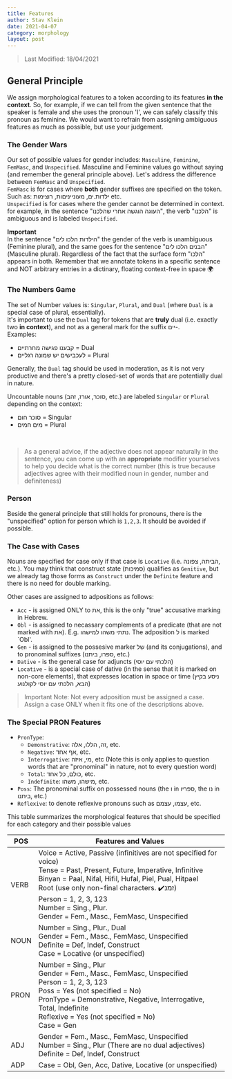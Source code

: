```yaml
---
title: Features
author: Stav Klein
date: 2021-04-07
category: morphology
layout: post
---
```


> Last Modified: 18/04/2021


## General Principle
We assign morphological features to a token according to its features **in the context**. So, for example, if we can tell from the given sentence that the speaker is female and she uses the pronoun 'I', we can safely classify this pronoun as feminine. We would want to refrain from assigning ambiguous features as much as possible, but use your judgement.


### The Gender Wars
Our set of possible values for gender includes: `Masculine`, `Feminine`, `FemMasc`, and `Unspecified`.
Masculine and Feminine values go without saying (and remember the general principle above). Let's address the difference between `FemMasc` and `Unspecified`.<br>
`FemMasc` is for cases where **both** gender suffixes are specified on the token. Such as: ילדות.ים, מעונייניםות, רוצימות etc. <br>
`Unspecified` is for cases where the gender cannot be determined in context. for example, in the sentence "העוגה הוגשה אחרי שהלכנו", the verb "הלכנו" is ambiguous and is labeled `Unspecified`.<br>

**Important**<br>
In the sentence "הילדות הלכו לים" the gender of the verb is unambiguous (Feminine plural), and the same goes for the sentence "הבנים הלכו לים" (Masculine plural). Regardless of the fact that the surface form "הלכו" appears in both. Remember that we annotate tokens in a specific sentence and NOT arbitrary entries in a dictinary, floating context-free in space :earth_africa:


### The Numbers Game
The set of Number values is: `Singular`, `Plural`, and `Dual` (where `Dual` is a special case of plural, essentially).<br>
It's important to use the `Dual` tag for tokens that are **truly** dual (i.e. exactly two **in context**), and not as a general mark for the suffix יים-. <br>
Examples:<br>
- קבענו פגישה מחרתיים = Dual
- לעכבישים יש שמונה רגליים = Plural

Generally, the `Dual` tag should be used in moderation, as it is not very productive and there's a pretty closed-set of words that are potentially dual in nature.<br>

Uncountable nouns (סוכר, אורז, זהב, etc.) are labeled `Singular` or `Plural` depending on the context: <br>
- סוכר חום = Singular
- מים חמים = Plural
<br>

>As a general advice, if the adjective does not appear naturally in the sentence, you can come up with an **appropriate** modifier yourselves to help you decide what is the correct number (this is true because adjectives agree with their modified noun in gender, number and definiteness)

### Person
Beside the general principle that still holds for pronouns, there is the "unspecified" option for person which is `1,2,3`. It should be avoided if possible.


### The Case with Cases
Nouns are specified for case only if that case is `Locative` (i.e. הביתה, צפונה, etc.). You may think that construct state (סמיכות) qualifies as `Genitive`, but we already tag those forms as `Construct` under the `Definite` feature and there is no need for double marking.

Other cases are assigned to adpositions as follows:

- `Acc` - is assigned ONLY to את, this is the only "true" accusative marking in Hebrew.
- `Obl` - is assigned to necassary complements of a predicate (that are not marked with את). E.g. נתתי משהו למישהו. The adposition ל is marked `Obl'.
- `Gen` - is assigned to the possesive marker של (and its conjugations), and to pronominal suffixes (ספרו, ביתנו, etc.)
- `Dative` - is the general case for adjuncts (הלכתי עם יוסי)
- `Locative` - is a special case of dative (in the sense that it is marked on non-core elements), that expresses location in space or time (ניסע בקיץ הבא, הלכתי עם יוסי לקולנוע)

> Important Note: Not every adposition must be assigned a case. Assign a case ONLY when it fits one of the descriptions above.


### The Special PRON Features

- `PronType`:
    - `Demonstrative`: זה, הללו, אלה, etc.
    - `Negative`: אף אחד, etc.
    - `Interrogative`: מי, איזה, etc (Note this is only applies to question words that are "pronominal" in nature, not to every question word)
    - `Total`: כולם, כל אחד, etc.
    - `Indefinite`: מישהו, משהו, etc.
- `Poss`: The pronominal suffix on possessed nouns (the ו in ספריו, the נו in ביתנו, etc.)
- `Reflexive`: to denote reflexive pronouns such as עצמו, עצמם, etc.



This table summarizes the morphological features that should be specified for each category and their possible values

| POS  | Features and Values                                                                                                                                                                                                  |
|------|--------------------------------------------------------------------------------------------------------------------------------------------------------------------------------------------------------------------------|
| VERB | Voice = Active, Passive (infinitives are not specified for voice)<br>Tense = Past, Present, Future, Imperative, Infinitive<br>Binyan = Paal, Nifal, Hifil, Hufal, Piel, Pual, Hitpael<br>Root (use only non-final characters. :heavy_check_mark:זמנ)<br>Person = 1, 2, 3, 123<br>Number = Sing., Plur.<br>Gender = Fem., Masc., FemMasc, Unspecified|
| NOUN | Number = Sing., Plur., Dual<br>Gender = Fem., Masc., FemMasc, Unspecified<br>Definite = Def, Indef, Construct<br>Case = Locative (or unspecified)                                                                                                                                       |
| PRON | Number = Sing., Plur<br>Gender = Fem., Masc., FemMasc, Unspecified<br>Person = 1, 2, 3, 123<br>Poss = Yes (not specified = No)<br>PronType = Demonstrative, Negative, Interrogative, Total, Indefinite<br>Reflexive = Yes (not specified = No)<br>Case = Gen                                  |
| ADJ  | Gender = Fem., Masc., FemMasc, Unspecified<br>Number = Sing., Plur (There are no dual adjectives)<br>Definite = Def, Indef, Construct                                                                                                                                                                                                            |
| ADP  | Case = Obl, Gen, Acc, Dative, Locative (or unspecified)      
